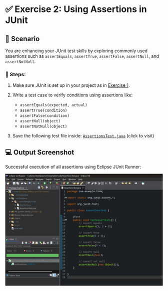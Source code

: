 # ✅ Exercise 2: Using Assertions in JUnit

## 📘 Scenario

You are enhancing your JUnit test skills by exploring commonly used assertions such as `assertEquals`, `assertTrue`, `assertFalse`, `assertNull`, and `assertNotNull`.

### 🧩 Steps:

1. Make sure JUnit is set up in your project as in [Exercise 1](../01_setting_up_junit/README.md).

2. Write a test case to verify conditions using assertions like:

   * `assertEquals(expected, actual)`
   * `assertTrue(condition)`
   * `assertFalse(condition)`
   * `assertNull(object)`
   * `assertNotNull(object)`

3. Save the following test file inside:
   [`AssertionsTest.java`](./Code/src/test/java/com/example/Code/AssertionsTest.java) (click to visit)

## 💻 Output Screenshot

Successful execution of all assertions using Eclipse JUnit Runner:

![JUnit Assertions Output](./Output/Output.png)